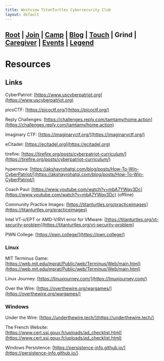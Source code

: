 ```yaml
---
title: Westview TitanTurtles Cybersecurity Club
layout: default
---
```


## [Root](./index.html) | [Join](./apply.html) | [Camp](./cybercamp.html) | [Blog](./blog.html) | [Touch](./contacts.html) | **Grind** | [Caregiver](./techcg.html) | [Events](./events.html) | [Legend](./legend.html)

# Resources

## Links

CyberPatriot: [https://www.uscyberpatriot.org](https://www.uscyberpatriot.org)

picoCTF: [https://picoctf.org/](https://picoctf.org/)

Reply Challenges: [https://challenges.reply.com/tamtamy/home.action](https://challenges.reply.com/tamtamy/home.action)

Imaginary CTF: [https://imaginaryctf.org/](https://imaginaryctf.org/)

eCitadel: [https://ecitadel.org](https://ecitadel.org)

tirefire: [https://tirefire.org/posts/cyberpatriot-curriculum/](https://tirefire.org/posts/cyberpatriot-curriculum/)

hypernova: [https://akshayrohatgi.com/blog/posts/How-To-Win-CyberPatriot/](https://akshayrohatgi.com/blog/posts/How-To-Win-CyberPatriot/)

Coach Paul: [https://www.youtube.com/watch?v=mbA7YWqy3Dc](https://www.youtube.com/watch?v=mbA7YWqy3Dc) (offline)

Community Practice Images: [https://titanturtles.org/practiceimages](https://titanturtles.org/practiceimages)

Intel VT-x/EPT or AMD-V/RVI error for VMware: [https://titanturtles.org/vt-security-problem](https://titanturtles.org/vt-security-problem)

PWN College: [https://pwn.college/](https://pwn.college/)

### Linux

MIT Terminus Game: [https://web.mit.edu/mprat/Public/web/Terminus/Web/main.html}(https://web.mit.edu/mprat/Public/web/Terminus/Web/main.html)

Linux Journey: [https://linuxjourney.com/](https://linuxjourney.com/)

Over the Wire: [https://overthewire.org/wargames/](https://overthewire.org/wargames/)

### Windows

Under the Wire: [https://underthewire.tech/](https://underthewire.tech/)

The French Website: [https://www.cert.ssi.gouv.fr/uploads/ad_checklist.html](https://www.cert.ssi.gouv.fr/uploads/ad_checklist.html)

Windows Persistence: [https://persistence-info.github.io/](https://persistence-info.github.io/)
